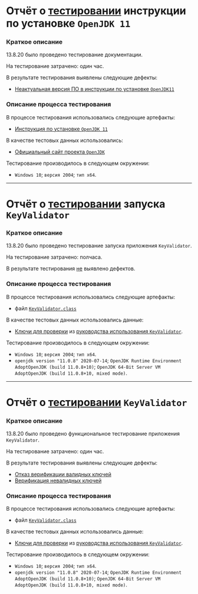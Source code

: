 # Отчёт о [тестировании](https://github.com/netology-code/javaqa-homeworks/tree/master/intro#%D0%B4%D0%BE%D0%BC%D0%B0%D1%88%D0%BD%D0%B5%D0%B5-%D0%B7%D0%B0%D0%B4%D0%B0%D0%BD%D0%B8%D0%B5-%D0%BA-%D0%B7%D0%B0%D0%BD%D1%8F%D1%82%D0%B8%D1%8E-11-%D0%B2%D0%B2%D0%B5%D0%B4%D0%B5%D0%BD%D0%B8%D0%B5-%D0%B2-java-jdk-jre-jvm-intellij-idea) инструкции по установке `OpenJDK 11`

### Краткое описание

13.8.20 было проведено тестирование документации.

На тестирование затрачено: один час.

В результате тестирования выявлены следующие дефекты:
* [Неактуальная версия ПО в инструкции по установке `OpenJDK11`](https://github.com/Cliffart44/Java_hw_1/issues/1)

### Описание процесса тестирования

В процессе тестирования использовались следующие артефакты:
* [Инструкция по установке `OpenJDK 11`](https://github.com/netology-code/javaqa-homeworks/blob/master/intro/openjdk11-manual.md)

В качестве тестовых данных использовались:
* [Официальный сайт проекта `OpenJDK`](https://adoptopenjdk.net/)

Тестирование производилось в следующем окружении:
* `Windows 10`; `версия 2004`; `тип x64`.
_______________________________________________________________

# Отчёт о [тестировании](https://github.com/netology-code/javaqa-homeworks/tree/master/intro#%D0%B7%D0%B0%D0%B4%D0%B0%D1%87%D0%B0-1---keyvalidator) запуска `KeyValidator`

### Краткое описание

13.8.20 было проведено тестирование запуска приложения `KeyValidator`.

На тестирование затрачено: полчаса.

В результате тестирования [не](https://st3.depositphotos.com/3969727/18463/v/450/depositphotos_184636702-stock-illustration-word-woohoo-splash-paint-letters.jpg) выявлено дефектов.

### Описание процесса тестирования

В процессе тестирования использовались следующие артефакты:
* файл [`KeyValidator.class`](https://github.com/netology-code/javaqa-homeworks/raw/master/intro/artifacts/KeyValidator.class)

В качестве тестовых данных использовались данные:
* [Ключи для проверки](https://raw.githubusercontent.com/Cliffart44/Java_hw_1/master/keys2test.txt) из [руководства использования `KeyValidator`](https://github.com/netology-code/javaqa-homeworks/blob/master/intro/user-manual.md#%D0%BA%D0%BB%D1%8E%D1%87%D0%B8-%D0%B4%D0%BB%D1%8F-%D0%BF%D1%80%D0%BE%D0%B2%D0%B5%D1%80%D0%BA%D0%B8).

Тестирование производилось в следующем окружении:
* `Windows 10`; `версия 2004`; `тип x64`.
* `openjdk version "11.0.8" 2020-07-14`;
`OpenJDK Runtime Environment AdoptOpenJDK (build 11.0.8+10)`;
`OpenJDK 64-Bit Server VM AdoptOpenJDK (build 11.0.8+10, mixed mode)`.
_______________________________________________________________

# Отчёт о [тестировании](https://github.com/netology-code/javaqa-homeworks/tree/master/intro#%D0%B7%D0%B0%D0%B4%D0%B0%D1%87%D0%B0-1---keyvalidator) `KeyValidator`

### Краткое описание

13.8.20 было проведено функциональное тестирование приложения `KeyValidator`.

На тестирование затрачено: один час.

В результате тестирования выявлены следующие дефекты:
* [Отказ верификации валидных ключей](https://github.com/Cliffart44/Java_hw_1/issues/2)
* [Верификация невалидных ключей](https://github.com/Cliffart44/Java_hw_1/issues/3)

### Описание процесса тестирования

В процессе тестирования использовались следующие артефакты:
* файл [`KeyValidator.class`](https://github.com/netology-code/javaqa-homeworks/raw/master/intro/artifacts/KeyValidator.class)

В качестве тестовых данных использовались данные:
* [Ключи для проверки](https://github.com/netology-code/javaqa-homeworks/blob/master/intro/user-manual.md#%D0%BA%D0%BB%D1%8E%D1%87%D0%B8-%D0%B4%D0%BB%D1%8F-%D0%BF%D1%80%D0%BE%D0%B2%D0%B5%D1%80%D0%BA%D0%B8) из [руководства использования `KeyValidator`](https://github.com/netology-code/javaqa-homeworks/blob/master/intro/user-manual.md#%D1%80%D1%83%D0%BA%D0%BE%D0%B2%D0%BE%D0%B4%D1%81%D1%82%D0%B2%D0%BE-%D0%B8%D1%81%D0%BF%D0%BE%D0%BB%D1%8C%D0%B7%D0%BE%D0%B2%D0%B0%D0%BD%D0%B8%D1%8F-keyvalidator).

Тестирование производилось в следующем окружении:
* `Windows 10`; `версия 2004`; `тип x64`.
* `openjdk version "11.0.8" 2020-07-14`;
`OpenJDK Runtime Environment AdoptOpenJDK (build 11.0.8+10)`;
`OpenJDK 64-Bit Server VM AdoptOpenJDK (build 11.0.8+10, mixed mode)`.

